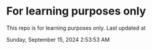 # For learning purposes only
This repo is for learning purposes only.
Last updated at

Sunday, September 15, 2024 2:53:53 AM

